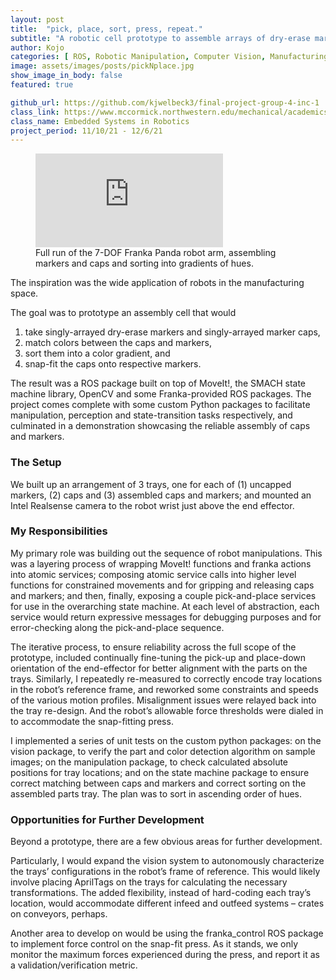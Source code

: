 ```yaml
---
layout: post
title:  "pick, place, sort, press, repeat."
subtitle: "A robotic cell prototype to assemble arrays of dry-erase markers and caps."
author: Kojo
categories: [ ROS, Robotic Manipulation, Computer Vision, Manufacturing ]
image: assets/images/posts/pickNplace.jpg
show_image_in_body: false
featured: true

github_url: https://github.com/kjwelbeck3/final-project-group-4-inc-1
class_link: https://www.mccormick.northwestern.edu/mechanical/academics/courses/descriptions/495-embedded-systems-in-robotics.html
class_name: Embedded Systems in Robotics
project_period: 11/10/21 - 12/6/21
---
```

<figure>
<iframe class="youtube-insert"
    src="https://www.youtube.com/embed/UmX4kyB2wfg"
    frameborder="0"
    allow="autoplay; encrypted-media"
    allowfullscreen
>
</iframe>
<figcaption>Full run of the 7-DOF Franka Panda robot arm, assembling markers and caps and sorting into gradients of hues.</figcaption>
</figure>

The inspiration was the wide application of robots in the manufacturing space.

The goal was to prototype an assembly cell that would 
1. take singly-arrayed dry-erase markers and singly-arrayed marker caps, 
2. match colors between the caps and markers, 
3. sort them into a color gradient, and 
4. snap-fit the caps onto respective markers.

The result was a ROS package built on top of MoveIt!, the SMACH state machine library, OpenCV and some Franka-provided ROS packages. The project comes complete with some custom Python packages to facilitate manipulation, perception and state-transition tasks respectively, and culminated in a demonstration showcasing the reliable assembly of caps and markers.


### The Setup

We built up an arrangement of 3 trays, one for each of (1) uncapped markers, (2) caps and (3) assembled caps and markers; and mounted an Intel Realsense camera to the robot wrist just above the end effector.


### My Responsibilities

My primary role was building out the sequence of robot manipulations. This was a layering process of wrapping MoveIt! functions and franka actions into atomic services; composing atomic service calls into higher level functions for constrained movements and for gripping and releasing caps and markers; and then, finally, exposing a couple pick-and-place services for use in the overarching state machine. At each level of abstraction, each service would return expressive messages for debugging purposes and for error-checking along the pick-and-place sequence.

The iterative process, to ensure reliability across the full scope of the prototype, included continually fine-tuning the pick-up and place-down orientation of the end-effector for better alignment with the parts on the trays. Similarly, I repeatedly re-measured to correctly encode tray locations in the robot’s reference frame, and reworked some constraints and speeds of the various motion profiles. Misalignment issues were relayed back into the tray re-design. And the robot’s allowable force thresholds were dialed in to accommodate the snap-fitting press.

I implemented a series of unit tests on the custom python packages: on the vision package, to verify the part and color detection algorithm on sample images; on the manipulation package, to check calculated absolute positions for tray locations; and on the state machine package to ensure correct matching between caps and markers and correct sorting on the assembled parts tray. The plan was to sort in ascending order of hues.


### Opportunities for Further Development

Beyond a prototype, there are a few obvious areas for further development.

Particularly, I would expand the vision system to autonomously characterize the trays’ configurations in the robot’s frame of reference. This would likely involve placing AprilTags on the trays for calculating the necessary transformations. The added flexibility, instead of hard-coding each tray’s location, would accommodate different infeed and outfeed systems – crates on conveyors, perhaps.

Another area to develop on would be using the franka_control ROS package to implement force control on the snap-fit press. As it stands, we only monitor the maximum forces experienced during the press, and report it as a validation/verification metric.

